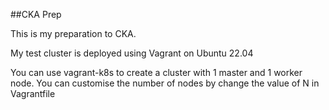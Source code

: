 ##CKA Prep

This is my preparation to CKA.

My test cluster is deployed using Vagrant on Ubuntu 22.04

You can use vagrant-k8s to create a cluster with 1 master and 1 worker node. You can customise the number of nodes by change the value of N in Vagrantfile
